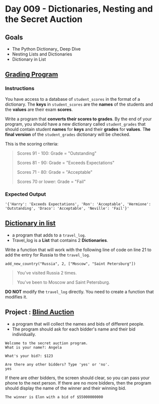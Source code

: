 # Day 009 - Dictionaries, Nesting and the Secret Auction
## Goals
- The Python Dictionary_ Deep Dive 
- Nesting Lists and Dictionaries 
- Dictionary in List 

## [Grading Program](grading-program.py)
### Instructions
You have access to a database of  `student_scores`  in the format of a dictionary. The  **keys**  in  `student_scores`  are the  **names**  of the students and the  **values**  are their exam  **scores**.

Write a program that  **converts their scores to grades**. By the end of your program, you should have a new dictionary called  `student_grades`  that should contain student  **names**  for  **keys**  and their  **grades**  for  **values**. T**he final version**  of the  `student_grades`  dictionary will be checked.

This is the scoring criteria:

> Scores 91 - 100: Grade = "Outstanding"
> 
> Scores 81 - 90: Grade = "Exceeds Expectations"
> 
> Scores 71 - 80: Grade = "Acceptable"
> 
> Scores 70 or lower: Grade = "Fail"

### Expected Output
```plaintext
'{'Harry': 'Exceeds Expectations', 'Ron': 'Acceptable', 'Hermione': 'Outstanding', 'Draco': 'Acceptable', 'Neville': 'Fail'}'
```

## [Dictionary in list](dictionary-in-list.py)
- a program that adds to a  `travel_log`. 
- Travel_log is a  **List**  that contains 2  **Dictionaries**.

Write a function that will work with the following line of code on line 21 to add the entry for Russia to the  `travel_log`.

```plaintext
add_new_country("Russia", 2, ["Moscow", "Saint Petersburg"])
```

> You've visited Russia 2 times.
> 
> You've been to Moscow and Saint Petersburg.

**DO NOT**  modify the  `travel_log`  directly. You need to create a function that modifies it.

## Project : [Blind Auction](blind-auction)
- a program that will collect the names and bids of different people. 
- The program should ask for each bidder's name and their bid individually. 

```
Welcome to the secret auction program. 
What is your name?: Angela
```
```
What's your bid?: $123
```
```
Are there any other bidders? Type 'yes' or 'no'.
yes
```
If there are other bidders, the screen should clear, so you can pass your phone to the next person. If there are no more bidders, then the program should display the name of the winner and their winning bid. 

```
The winner is Elon with a bid of $55000000000
```